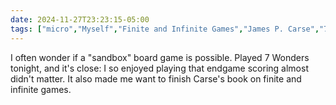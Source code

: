 ```yaml
---
date: 2024-11-27T23:23:15-05:00
tags: ["micro","Myself","Finite and Infinite Games","James P. Carse","7 Wonders","board games"]
---
```

I often wonder if a "sandbox" board game is possible. Played 7 Wonders tonight, and it's close: I so enjoyed playing that endgame scoring almost didn't matter. It also made me want to finish Carse's book on finite and infinite games.